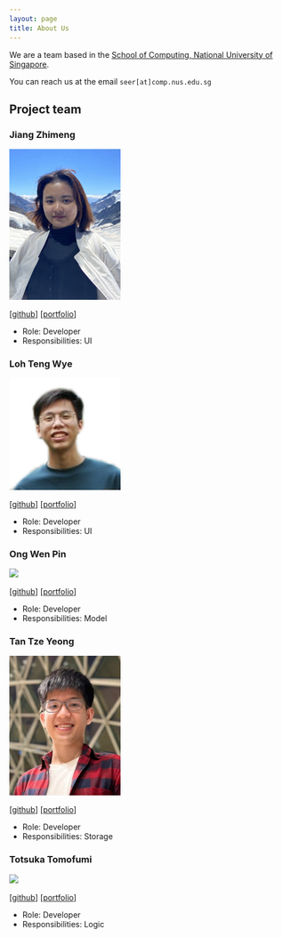 ```yaml
---
layout: page
title: About Us
---
```


We are a team based in the [School of Computing, National University of Singapore](http://www.comp.nus.edu.sg).

You can reach us at the email `seer[at]comp.nus.edu.sg`

## Project team

### Jiang Zhimeng

<img src="images/asaierika.png" width="200px">

[[github](https://github.com/asaierika)]
[[portfolio](team/asaierika.md)]

* Role: Developer
* Responsibilities: UI

### Loh Teng Wye

<img src="images/nopehax.png" width="200px">

[[github](http://github.com/nopehax)]
[[portfolio](team/nopehax.md)]

* Role: Developer
* Responsibilities: UI

### Ong Wen Pin

<img src="images/ongwenpin.png" width="200px">

[[github](http://github.com/ongwenpin)] [[portfolio](team/johndoe.md)]

* Role: Developer
* Responsibilities: Model

### Tan Tze Yeong

<img src="images/tantzeyeong.png" width="200px">

[[github](http://github.com/tantzeyeong)]
[[portfolio](team/tantzeyeong.md)]

* Role: Developer
* Responsibilities: Storage

### Totsuka Tomofumi

<img src="images/totsukatomofumi.png" width="200px">

[[github](https://github.com/totsukatomofumi)] [[portfolio](team/totsukatomofumi.md)]

* Role: Developer
* Responsibilities: Logic

